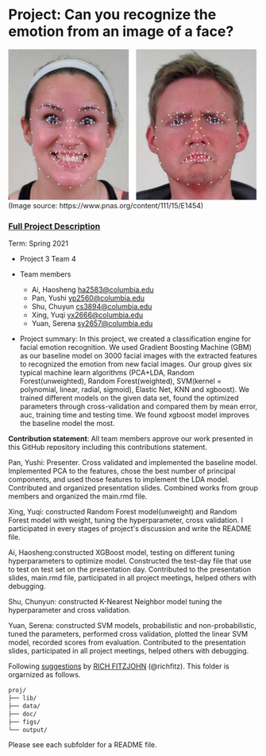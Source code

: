 # Project: Can you recognize the emotion from an image of a face? 
<img src="figs/CE.jpg" alt="Compound Emotions" width="500"/>
(Image source: https://www.pnas.org/content/111/15/E1454)

### [Full Project Description](doc/project3_desc.md)

Term: Spring 2021

+ Project 3 Team 4
+ Team members
	+ Ai, Haosheng ha2583@columbia.edu
	+ Pan, Yushi yp2560@columbia.edu
	+ Shu, Chuyun cs3894@columbia.edu
	+ Xing, Yuqi yx2666@columbia.edu
	+ Yuan, Serena sy2657@columbia.edu

+ Project summary: In this project, we created a classification engine for facial emotion recognition. We used Gradient Boosting Machine (GBM) as our baseline model on 3000 facial images with the extracted features to recognized the emotion from new facial images. Our group gives six typical machine learn algorithms (PCA+LDA, Random Forest(unweighted), Random Forest(weighted), SVM(kernel = polynomial, linear, radial, sigmoid), Elastic Net, KNN and xgboost). We trained different models on the given data set, found the optimized parameters through cross-validation and compared them by mean error, auc, training time and testing time. We found xgboost model improves the baseline model the most.

	
**Contribution statement**: All team members approve our work presented in this GitHub repository including this contributions statement. 

Pan, Yushi: Presenter. Cross validated and implemented the baseline model. Implemented PCA to the features, chose the best number of principal components, and used those features to implement the LDA model. Contributed and organized presentation slides. Combined works from group members and organized the main.rmd file.

Xing, Yuqi: constructed Random Forest model(unweight) and Random Forest model with weight, tuning the hyperparameter, cross validation. I participated in every stages of project's discussion and write the README file.

Ai, Haosheng:constructed XGBoost model, testing on different tuning hyperparameters to optimize model. Constructed the test-day file that use to test on test set on the presentation day. Contributed to the presentation slides, main.rmd file, participated in all project meetings, helped others with debugging. 

Shu, Chunyun: constructed K-Nearest Neighbor model tuning the hyperparameter and cross validation.

Yuan, Serena: constructed SVM models, probabilistic and non-probabilistic, tuned the parameters, performed cross validation, plotted the linear SVM model, recorded scores from evaluation. Contributed to the presentation slides, participated in all project meetings, helped others with debugging. 


Following [suggestions](http://nicercode.github.io/blog/2013-04-05-projects/) by [RICH FITZJOHN](http://nicercode.github.io/about/#Team) (@richfitz). This folder is orgarnized as follows.

```
proj/
├── lib/
├── data/
├── doc/
├── figs/
└── output/
```

Please see each subfolder for a README file.
